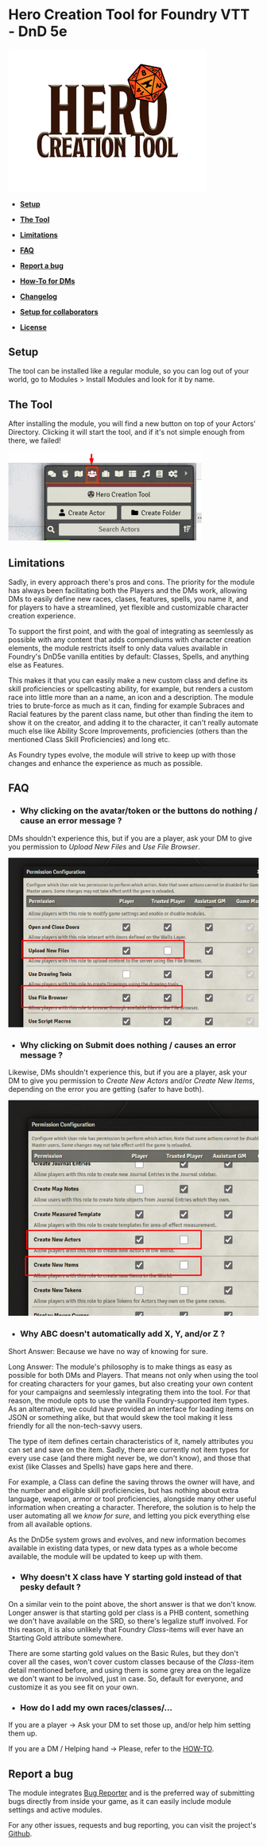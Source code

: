 # Hero Creation Tool for Foundry VTT - DnD 5e

<img src="src/assets/logo.png" width="400">

* **[Setup](#setup)**

* **[The Tool](#the-tool)**

* **[Limitations](#limitations)**

* **[FAQ](#faq)**

* **[Report a bug](#report-a-bug)**

* **[How-To for DMs](https://github.com/AndrewJiangB/hero-creation-tool/blob/main/docs/HOW-TO.md)**

* **[Changelog](https://github.com/AndrewJiangB/hero-creation-tool/blob/main/docs/CHANGELOG.md)**

* **[Setup for collaborators](https://github.com/AndrewJiangB/hero-creation-tool/blob/main/docs/DEV-SETUP.md)**

* **[License](https://github.com/AndrewJiangB/hero-creation-tool/blob/main/docs/LICENSE)**

## Setup

The tool can be installed like a regular module, so you can log out of your world, go to Modules > Install Modules and look for it by name.

## The Tool

After installing the module, you will find a new button on top of your Actors' Directory. Clicking it will start the tool, and if it's not simple enough from there, we failed!

![Button Example](examples/button-example.png)

## Limitations

Sadly, in every approach there's pros and cons. The priority for the module has always been facilitating both the Players and the DMs work, allowing DMs to easily define new races, clases, features, spells, you name it, and for players to have a streamlined, yet flexible and customizable character creation experience.

To support the first point, and with the goal of integrating as seemlessly as possible with any content that adds compendiums with character creation elements, the module restricts itself to only data values available in Foundry's DnD5e vanilla entities by default: Classes, Spells, and anything else as Features.

This makes it that you can easily make a new custom class and define its skill proficiencies or spellcasting ability, for example, but renders a custom race into little more than an a name, an icon and a description. The module tries to brute-force as much as it can, finding for example Subraces and Racial features by the parent class name, but other than finding the item to show it on the creator, and adding it to the character, it can't really automate much else like Ability Score Improvements, proficiencies (others than the mentioned Class Skill Proficiencies) and long etc.

As Foundry types evolve, the module will strive to keep up with those changes and enhance the experience as much as possible.

## FAQ

* ### Why clicking on the avatar/token or the buttons do nothing / cause an error message  ?

DMs shouldn't experience this, but if you are a player, ask your DM to give you permission to *Upload New Files* and *Use File Browser*.

![Button Example](examples/player-permissions.png)

* ### Why clicking on Submit does nothing / causes an error message ?

Likewise, DMs shouldn't experience this, but if you are a player, ask your DM to give you permission to *Create New Actors* and/or *Create New Items*, depending on the error you are getting (safer to have both).

![Button Example](examples/create-permissions.png)

* ### Why ABC doesn't automatically add X, Y, and/or Z ?
Short Answer: Because we have no way of knowing for sure.

Long Answer: The module's philosophy is to make things as easy as possible for both DMs and Players. That means not only when using the tool for creating characters for your games, but also creating your own content for your campaigns and seemlessly integrating them into the tool. For that reason, the module opts to use the vanilla Foundry-supported item types. As an alternative, we could have provided an interface for loading items on JSON or something alike, but that would skew the tool making it less friendly for all the non-tech-savvy users.

The type of item defines certain characteristics of it, namely attributes you can set and save on the item. Sadly, there are currently not item types for every use case (and there might never be, we don't know), and those that exist (like Classes and Spells) have gaps here and there.

For example, a Class can define the saving throws the owner will have, and the number and eligible skill proficiencies, but has nothing about extra language, weapon, armor or tool proficiencies, alongside many other useful information when creating a character. Therefore, the solution is to help the user automating all we *know for sure*, and letting you pick everything else from all available options.

As the DnD5e system grows and evolves, and new information becomes available in existing data types, or new data types as a whole become available, the module will be updated to keep up with them.


* ### Why doesn't X class have Y starting gold instead of that pesky default ?
On a similar vein to the point above, the short answer is that we don't know. Longer answer is that starting gold per class is a PHB content, something we don't have available on the SRD, so there's legalize stuff involved. For this reason, it is also unlikely that Foundry *Class*-items will ever have an Starting Gold attribute somewhere.

There are some starting gold values on the Basic Rules, but they don't cover all the cases, won't cover custom classes because of the *Class*-item detail mentioned before, and using them is some grey area on the legalize we don't want to be involved, just in case. So, default for everyone, and customize it as you see fit on your own.


* ### How do I add my own races/classes/...
If you are a player -> Ask your DM to set those up, and/or help him setting them up.

If you are a DM / Helping hand -> Please, refer to the [HOW-TO](https://github.com/AndrewJiangB/hero-creation-tool/blob/main/docs/HOW-TO.md).

## Report a bug

The module integrates [Bug Reporter](https://foundryvtt.com/packages/bug-reporter) and is the preferred way of submitting bugs directly from inside your game, as it can easily include module settings and active modules.

For any other issues, requests and bug reporting, you can visit the project's [Github](https://github.com/AndrewJiangB/hero-creation-tool/issues).
